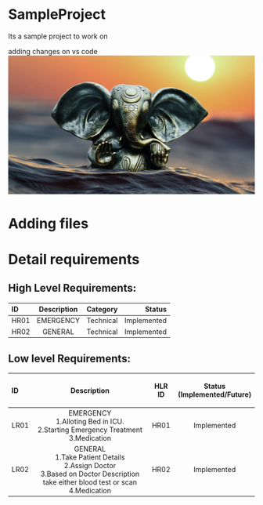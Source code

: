 # SampleProject
Its a sample project to work on


adding changes on vs code
![](https://github.com/GudimetlaSaiSatish/SampleProject/blob/main/wallpaperflare.com_wallpaper.jpg)


# Adding files

# Detail requirements
## High Level Requirements:
| ID        | Description  | Category    | Status    |
| :---      |    :----:    |      :----: |       ---:|
| HR01      | EMERGENCY    | Technical   |Implemented|
| HR02      | GENERAL      | Technical   |Implemented|


##  Low level Requirements:
| ID        | Description                                                                          | HLR ID      |<p align=center> Status<br>(Implemented/Future)  |
| :---      |    :----:                                                                            |      :----: |                                             ---:|
| LR01      | EMERGENCY<br>1.Alloting Bed in ICU.<br>2.Starting Emergency Treatment<br>3.Medication| HR01        |<p align=center>Implemented                      |
| LR02      | GENERAL<br>1.Take Patient Details<br>2.Assign Doctor<br>3.Based on Doctor Description take either blood test or scan<br>4.Medication  | HR02        |   <p align=center> Implemented                  |
